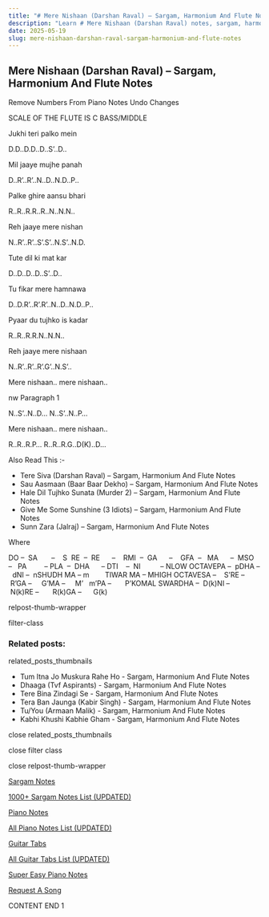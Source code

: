 ```yaml
---
title: "# Mere Nishaan (Darshan Raval) – Sargam, Harmonium And Flute Notes"
description: "Learn # Mere Nishaan (Darshan Raval) notes, sargam, harmonium notations and flute notes. Easy step-by-step tutorial for beginners."
date: 2025-05-19
slug: mere-nishaan-darshan-raval-sargam-harmonium-and-flute-notes
---
```


## Mere Nishaan (Darshan Raval) – Sargam, Harmonium And Flute Notes

Remove Numbers From Piano Notes
Undo Changes

SCALE OF THE FLUTE IS C BASS/MIDDLE

Jukhi teri palko mein

D.D..D.D..D..S’..D..

Mil jaaye mujhe panah

D..R’..R’..N..D..N.D..P..

Palke ghire aansu bhari

R..R..R.R..R..N..N.N..

Reh jaaye mere nishan

N..R’..R’..S’.S’..N.S’..N.D.

Tute dil ki mat kar

D..D..D..D..S’..D..

Tu fikar mere hamnawa

D..D.R’..R’.R’..N..D..N.D..P..

Pyaar du tujhko is kadar

R..R..R.R.N..N.N..

Reh jaaye mere nishaan

N..R’..R’..R’.G’..N.S’..

Mere nishaan.. mere nishaan..

nw Paragraph 1

N..S’..N..D… N..S’..N..P…

Mere nishaan.. mere nishaan..

R..R..R.P… R..R..R.G..D(K)..D…

Also Read This :-

* Tere Siva (Darshan Raval) – Sargam, Harmonium And Flute Notes
* Sau Aasmaan (Baar Baar Dekho) – Sargam, Harmonium And Flute Notes
* Hale Dil Tujhko Sunata (Murder 2) – Sargam, Harmonium And Flute Notes
* Give Me Some Sunshine (3 Idiots) – Sargam, Harmonium And Flute Notes
* Sunn Zara (Jalraj) – Sargam, Harmonium And Flute Notes

Where

DO –  SA       –    S  RE  –  RE      –    RMI  –  GA      –    GFA  –   MA      –  MSO  –   PA         – PLA  –  DHA      – DTI    –  NI          – NLOW OCTAVEPA –  pDHA –  dNI –  nSHUDH MA – m        TIWAR MA – MHIGH OCTAVESA –    S’RE –     R’GA –     G’MA –     M’   m’PA –       P’KOMAL SWARDHA –  D(k)NI –       N(k)RE –       R(k)GA –      G(k)

relpost-thumb-wrapper

filter-class

### Related posts:

related_posts_thumbnails

* Tum Itna Jo Muskura Rahe Ho - Sargam, Harmonium And Flute Notes
* Dhaaga (Tvf Aspirants) - Sargam, Harmonium And Flute Notes
* Tere Bina Zindagi Se - Sargam, Harmonium And Flute Notes
* Tera Ban Jaunga (Kabir Singh) - Sargam, Harmonium And Flute Notes
* Tu/You (Armaan Malik) - Sargam, Harmonium And Flute Notes
* Kabhi Khushi Kabhie Gham - Sargam, Harmonium And Flute Notes

close related_posts_thumbnails

close filter class

close relpost-thumb-wrapper

[Sargam Notes](/sargam-notes.html)

[1000+ Sargam Notes List (UPDATED)](/all-songs-list-sargam-notes.html)

[Piano Notes](/piano-notes.html)

[All Piano Notes List (UPDATED)](/all-songs-list-piano-notes.html)

[Guitar Tabs](/guitar-tabs.html)

[All Guitar Tabs List (UPDATED)](/all-songs-list-guitar-tabs.html)

[Super Easy Piano Notes](https://studywall.in/)

[Request A Song](/request-a-song.html)

CONTENT END 1

